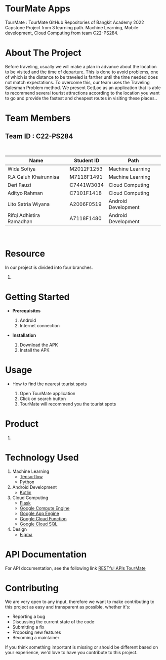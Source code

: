 
# TourMate Apps

TourMate : TourMate GitHub Repositories of Bangkit Academy 2022 Capstone Project from 3 learning path. Machine Learning, Mobile development, Cloud Computing from team C22-PS284.

# About The Project

Before traveling, usually we will make a plan in advance about the location to be visited and the time of departure. This is done to avoid problems, one of which is the distance to be traveled is farther until the time needed does not match expectations. To overcome this, our team uses the Traveling Salesman Problem method. We present GetLoc as an application that is able to recommend several tourist attractions according to the location you want to go and provide the fastest and cheapest routes in visiting these places..

# Team Members

## Team ID : C22-PS284

<br>

| Name                     | Student ID | Path                |
| ------------------------ | ---------- | ------------------- |
| Wida Sofiya              | M2012F1253 | Machine Learning    |
| R.A Galuh Khairunnisa    | M7118F1491 | Machine Learning    |
| Deri Fauzi               | C7441W3034 | Cloud Computing     |
| Adityo Rahman            | C7101F1418 | Cloud Computing     |
| Lito Satria Wiyana       | A2006F0519 | Android Development |
| Rifqi Adhistira Ramadhan | A7118F1480 | Android Development |

<br>

# Resource

In our project is divided into four branches.

1. 

# Getting Started

- **Prerequisites**

  1.  Android
  2.  Internet connection

- **Installation**

  1.  Download the APK
  2.  Install the APK
 
# Usage

- How to find the nearest tourist spots

  1.  Open TourMate application
  2.  Click on search button
  3.  TourMate will recommend you the tourist spots

# Product

1. 
   <br>

# Technology Used

1. Machine Learning
   - [Tensorflow](https://www.tensorflow.org/)
   - [Python](https://www.python.org/)
2. Android Development
   - [Kotlin](https://kotlinlang.org/)
3. Cloud Computing
   - [Flask](https://flask.palletsprojects.com/)
   - [Google Compute Engine](https://cloud.google.com/compute)
   - [Google App Engine](https://cloud.google.com/appengine)
   - [Google Cloud Function](https://cloud.google.com/functions)
   - [Google Cloud SQL](https://cloud.google.com/sql)
4. Design
   - [Figma](https://www.figma.com/file/D40kOYNMT4fBuczdDY5nmh/Mockup)
     <br>

# API Documentation

For API documentation, see the following link [RESTful APIs TourMate]()

# Contributing

We are very open to any input, therefore we want to make contributing to this project as easy and transparent as possible, whether it's:

- Reporting a bug
- Discussing the current state of the code
- Submitting a fix
- Proposing new features
- Becoming a maintainer

If you think something important is missing or should be different based on your experience, we'd love to have you contribute to this project. 
<!-- reference https://github.com/alexandresanlim/Badges4-README.md-Profile -->
